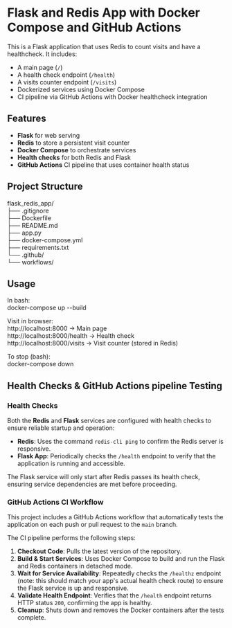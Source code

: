 # Flask and Redis App with Docker Compose and GitHub Actions

This is a Flask application that uses Redis to count visits and have a healthcheck. It includes:

- A main page (`/`)
- A health check endpoint (`/health`)
- A visits counter endpoint (`/visits`)
- Dockerized services using Docker Compose
- CI pipeline via GitHub Actions with Docker healthcheck integration

## Features

- **Flask** for web serving
- **Redis** to store a persistent visit counter
- **Docker Compose** to orchestrate services
- **Health checks** for both Redis and Flask
- **GitHub Actions** CI pipeline that uses container health status

## Project Structure

flask_redis_app/  
├── .gitignore  
├── Dockerfile  
├── README.md  
├── app.py  
├── docker-compose.yml  
├── requirements.txt  
└── .github/  
└── workflows/  

## Usage
In bash:  
docker-compose up --build

Visit in browser:  
http://localhost:8000 → Main page  
http://localhost:8000/health → Health check  
http://localhost:8000/visits → Visit counter (stored in Redis)  

To stop (bash):  
docker-compose down

## Health Checks & GitHub Actions pipeline Testing

### Health Checks

Both the **Redis** and **Flask** services are configured with health checks to ensure reliable startup and operation:

- **Redis**: Uses the command `redis-cli ping` to confirm the Redis server is responsive.
- **Flask App**: Periodically checks the `/health` endpoint to verify that the application is running and accessible.

The Flask service will only start after Redis passes its health check, ensuring service dependencies are met before proceeding.

### GitHub Actions CI Workflow

This project includes a GitHub Actions workflow that automatically tests the application on each push or pull request to the `main` branch.

The CI pipeline performs the following steps:

1. **Checkout Code**: Pulls the latest version of the repository.
2. **Build & Start Services**: Uses Docker Compose to build and run the Flask and Redis containers in detached mode.
3. **Wait for Service Availability**: Repeatedly checks the `/healthz` endpoint (note: this should match your app's actual health check route) to ensure the Flask service is up and responsive.
4. **Validate Health Endpoint**: Verifies that the `/health` endpoint returns HTTP status `200`, confirming the app is healthy.
5. **Cleanup**: Shuts down and removes the Docker containers after the tests complete.
